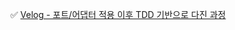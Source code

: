 ✅ [Velog - 포트/어댑터 적용 이후 TDD 기반으로 다진 과정](https://velog.io/@bigjins/%ED%8F%AC%ED%8A%B8%EC%96%B4%EB%8C%91%ED%84%B0-%EC%A0%81%EC%9A%A9-%EC%9D%B4%ED%9B%84-%EC%84%9C%EB%B9%84%EC%8A%A4-%EB%A0%88%EC%9D%B4%EC%96%B4%EB%A5%BC-TDD-%EA%B8%B0%EB%B0%98%EC%9C%BC%EB%A1%9C-%EB%8B%A4%EC%A7%84-%EA%B3%BC%EC%A0%95)
